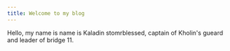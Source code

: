 ```yaml
---
title: Welcome to my blog
---
```


Hello, my name is name is Kaladin stomrblessed, captain of Kholin's gueard and leader of bridge 11. 

